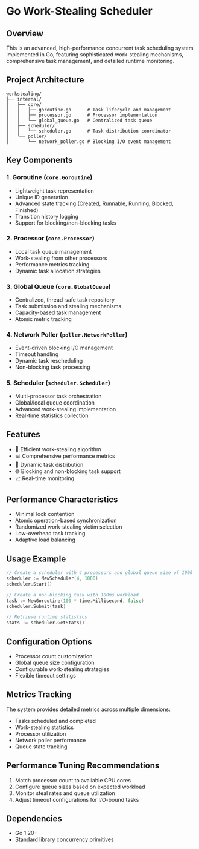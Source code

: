 # Go Work-Stealing Scheduler

## Overview

This is an advanced, high-performance concurrent task scheduling system implemented in Go, featuring sophisticated work-stealing mechanisms, comprehensive task management, and detailed runtime monitoring.

## Project Architecture

```
workstealing/
├── internal/
│   ├── core/
│   │   ├── goroutine.go      # Task lifecycle and management
│   │   ├── processor.go      # Processor implementation
│   │   └── global_queue.go   # Centralized task queue
│   ├── scheduler/
│   │   └── scheduler.go      # Task distribution coordinator
│   └── poller/
│       └── network_poller.go # Blocking I/O event management
```

## Key Components

### 1. Goroutine (`core.Goroutine`)
- Lightweight task representation
- Unique ID generation
- Advanced state tracking (Created, Runnable, Running, Blocked, Finished)
- Transition history logging
- Support for blocking/non-blocking tasks

### 2. Processor (`core.Processor`)
- Local task queue management
- Work-stealing from other processors
- Performance metrics tracking
- Dynamic task allocation strategies

### 3. Global Queue (`core.GlobalQueue`)
- Centralized, thread-safe task repository
- Task submission and stealing mechanisms
- Capacity-based task management
- Atomic metric tracking

### 4. Network Poller (`poller.NetworkPoller`)
- Event-driven blocking I/O management
- Timeout handling
- Dynamic task rescheduling
- Non-blocking task processing

### 5. Scheduler (`scheduler.Scheduler`)
- Multi-processor task orchestration
- Global/local queue coordination
- Advanced work-stealing implementation
- Real-time statistics collection

## Features

- 🚀 Efficient work-stealing algorithm
- 📊 Comprehensive performance metrics
- 🔄 Dynamic task distribution
- 🌐 Blocking and non-blocking task support
- 📈 Real-time monitoring

## Performance Characteristics

- Minimal lock contention
- Atomic operation-based synchronization
- Randomized work-stealing victim selection
- Low-overhead task tracking
- Adaptive load balancing

## Usage Example

```go
// Create a scheduler with 4 processors and global queue size of 1000
scheduler := NewScheduler(4, 1000)
scheduler.Start()

// Create a non-blocking task with 100ms workload
task := NewGoroutine(100 * time.Millisecond, false)
scheduler.Submit(task)

// Retrieve runtime statistics
stats := scheduler.GetStats()
```

## Configuration Options

- Processor count customization
- Global queue size configuration
- Configurable work-stealing strategies
- Flexible timeout settings

## Metrics Tracking

The system provides detailed metrics across multiple dimensions:
- Tasks scheduled and completed
- Work-stealing statistics
- Processor utilization
- Network poller performance
- Queue state tracking

## Performance Tuning Recommendations

1. Match processor count to available CPU cores
2. Configure queue sizes based on expected workload
3. Monitor steal rates and queue utilization
4. Adjust timeout configurations for I/O-bound tasks

## Dependencies

- Go 1.20+
- Standard library concurrency primitives
